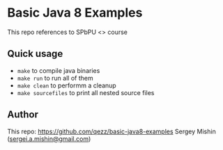 # Basic Java 8 Examples

This repo references to SPbPU <<Microprocessor systems>> course

## Quick usage

* `make` to compile java binaries
* `make run` to run all of them
* `make clean` to performm a cleanup
* `make sourcefiles` to print all nested source files 

## Author

This repo: https://github.com/qezz/basic-java8-examples
Sergey Mishin (sergei.a.mishin@gmail.com)


